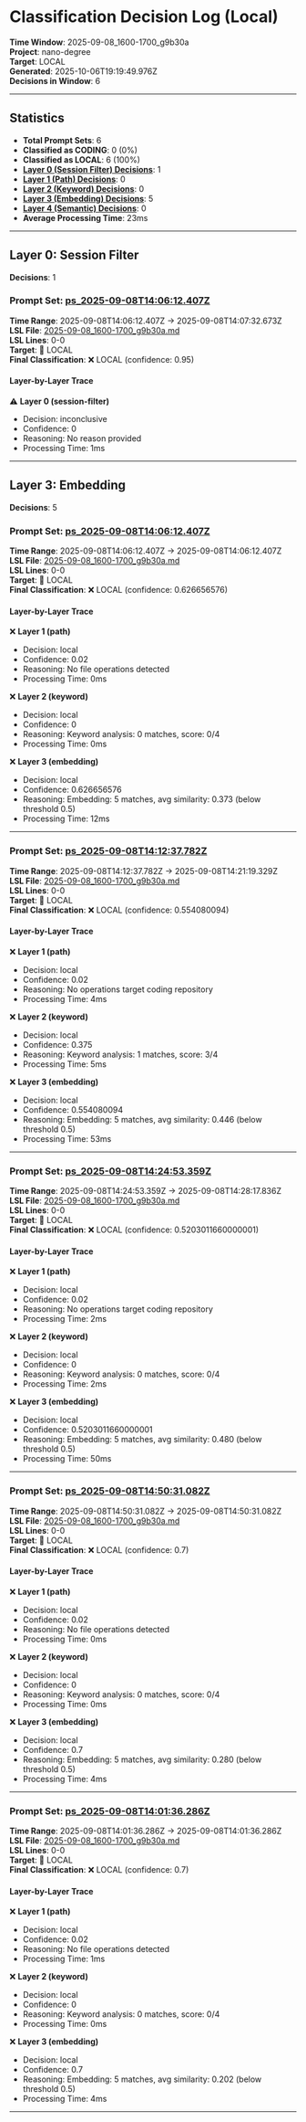 # Classification Decision Log (Local)

**Time Window**: 2025-09-08_1600-1700_g9b30a<br>
**Project**: nano-degree<br>
**Target**: LOCAL<br>
**Generated**: 2025-10-06T19:19:49.976Z<br>
**Decisions in Window**: 6

---

## Statistics

- **Total Prompt Sets**: 6
- **Classified as CODING**: 0 (0%)
- **Classified as LOCAL**: 6 (100%)
- **[Layer 0 (Session Filter) Decisions](#layer-0-session-filter)**: 1
- **[Layer 1 (Path) Decisions](#layer-1-path)**: 0
- **[Layer 2 (Keyword) Decisions](#layer-2-keyword)**: 0
- **[Layer 3 (Embedding) Decisions](#layer-3-embedding)**: 5
- **[Layer 4 (Semantic) Decisions](#layer-4-semantic)**: 0
- **Average Processing Time**: 23ms

---

## Layer 0: Session Filter

**Decisions**: 1

### Prompt Set: [ps_2025-09-08T14:06:12.407Z](../../history/2025-09-08_1600-1700_g9b30a.md#ps_2025-09-08T14:06:12.407Z)

**Time Range**: 2025-09-08T14:06:12.407Z → 2025-09-08T14:07:32.673Z<br>
**LSL File**: [2025-09-08_1600-1700_g9b30a.md](../../history/2025-09-08_1600-1700_g9b30a.md#ps_2025-09-08T14:06:12.407Z)<br>
**LSL Lines**: 0-0<br>
**Target**: 📍 LOCAL<br>
**Final Classification**: ❌ LOCAL (confidence: 0.95)

#### Layer-by-Layer Trace

⚠️ **Layer 0 (session-filter)**
- Decision: inconclusive
- Confidence: 0
- Reasoning: No reason provided
- Processing Time: 1ms

---

## Layer 3: Embedding

**Decisions**: 5

### Prompt Set: [ps_2025-09-08T14:06:12.407Z](../../history/2025-09-08_1600-1700_g9b30a.md#ps_2025-09-08T14:06:12.407Z)

**Time Range**: 2025-09-08T14:06:12.407Z → 2025-09-08T14:06:12.407Z<br>
**LSL File**: [2025-09-08_1600-1700_g9b30a.md](../../history/2025-09-08_1600-1700_g9b30a.md#ps_2025-09-08T14:06:12.407Z)<br>
**LSL Lines**: 0-0<br>
**Target**: 📍 LOCAL<br>
**Final Classification**: ❌ LOCAL (confidence: 0.626656576)

#### Layer-by-Layer Trace

❌ **Layer 1 (path)**
- Decision: local
- Confidence: 0.02
- Reasoning: No file operations detected
- Processing Time: 0ms

❌ **Layer 2 (keyword)**
- Decision: local
- Confidence: 0
- Reasoning: Keyword analysis: 0 matches, score: 0/4
- Processing Time: 0ms

❌ **Layer 3 (embedding)**
- Decision: local
- Confidence: 0.626656576
- Reasoning: Embedding: 5 matches, avg similarity: 0.373 (below threshold 0.5)
- Processing Time: 12ms

---

### Prompt Set: [ps_2025-09-08T14:12:37.782Z](../../history/2025-09-08_1600-1700_g9b30a.md#ps_2025-09-08T14:12:37.782Z)

**Time Range**: 2025-09-08T14:12:37.782Z → 2025-09-08T14:21:19.329Z<br>
**LSL File**: [2025-09-08_1600-1700_g9b30a.md](../../history/2025-09-08_1600-1700_g9b30a.md#ps_2025-09-08T14:12:37.782Z)<br>
**LSL Lines**: 0-0<br>
**Target**: 📍 LOCAL<br>
**Final Classification**: ❌ LOCAL (confidence: 0.554080094)

#### Layer-by-Layer Trace

❌ **Layer 1 (path)**
- Decision: local
- Confidence: 0.02
- Reasoning: No operations target coding repository
- Processing Time: 4ms

❌ **Layer 2 (keyword)**
- Decision: local
- Confidence: 0.375
- Reasoning: Keyword analysis: 1 matches, score: 3/4
- Processing Time: 5ms

❌ **Layer 3 (embedding)**
- Decision: local
- Confidence: 0.554080094
- Reasoning: Embedding: 5 matches, avg similarity: 0.446 (below threshold 0.5)
- Processing Time: 53ms

---

### Prompt Set: [ps_2025-09-08T14:24:53.359Z](../../history/2025-09-08_1600-1700_g9b30a.md#ps_2025-09-08T14:24:53.359Z)

**Time Range**: 2025-09-08T14:24:53.359Z → 2025-09-08T14:28:17.836Z<br>
**LSL File**: [2025-09-08_1600-1700_g9b30a.md](../../history/2025-09-08_1600-1700_g9b30a.md#ps_2025-09-08T14:24:53.359Z)<br>
**LSL Lines**: 0-0<br>
**Target**: 📍 LOCAL<br>
**Final Classification**: ❌ LOCAL (confidence: 0.5203011660000001)

#### Layer-by-Layer Trace

❌ **Layer 1 (path)**
- Decision: local
- Confidence: 0.02
- Reasoning: No operations target coding repository
- Processing Time: 2ms

❌ **Layer 2 (keyword)**
- Decision: local
- Confidence: 0
- Reasoning: Keyword analysis: 0 matches, score: 0/4
- Processing Time: 2ms

❌ **Layer 3 (embedding)**
- Decision: local
- Confidence: 0.5203011660000001
- Reasoning: Embedding: 5 matches, avg similarity: 0.480 (below threshold 0.5)
- Processing Time: 50ms

---

### Prompt Set: [ps_2025-09-08T14:50:31.082Z](../../history/2025-09-08_1600-1700_g9b30a.md#ps_2025-09-08T14:50:31.082Z)

**Time Range**: 2025-09-08T14:50:31.082Z → 2025-09-08T14:50:31.082Z<br>
**LSL File**: [2025-09-08_1600-1700_g9b30a.md](../../history/2025-09-08_1600-1700_g9b30a.md#ps_2025-09-08T14:50:31.082Z)<br>
**LSL Lines**: 0-0<br>
**Target**: 📍 LOCAL<br>
**Final Classification**: ❌ LOCAL (confidence: 0.7)

#### Layer-by-Layer Trace

❌ **Layer 1 (path)**
- Decision: local
- Confidence: 0.02
- Reasoning: No file operations detected
- Processing Time: 0ms

❌ **Layer 2 (keyword)**
- Decision: local
- Confidence: 0
- Reasoning: Keyword analysis: 0 matches, score: 0/4
- Processing Time: 0ms

❌ **Layer 3 (embedding)**
- Decision: local
- Confidence: 0.7
- Reasoning: Embedding: 5 matches, avg similarity: 0.280 (below threshold 0.5)
- Processing Time: 4ms

---

### Prompt Set: [ps_2025-09-08T14:01:36.286Z](../../history/2025-09-08_1600-1700_g9b30a.md#ps_2025-09-08T14:01:36.286Z)

**Time Range**: 2025-09-08T14:01:36.286Z → 2025-09-08T14:01:36.286Z<br>
**LSL File**: [2025-09-08_1600-1700_g9b30a.md](../../history/2025-09-08_1600-1700_g9b30a.md#ps_2025-09-08T14:01:36.286Z)<br>
**LSL Lines**: 0-0<br>
**Target**: 📍 LOCAL<br>
**Final Classification**: ❌ LOCAL (confidence: 0.7)

#### Layer-by-Layer Trace

❌ **Layer 1 (path)**
- Decision: local
- Confidence: 0.02
- Reasoning: No file operations detected
- Processing Time: 1ms

❌ **Layer 2 (keyword)**
- Decision: local
- Confidence: 0
- Reasoning: Keyword analysis: 0 matches, score: 0/4
- Processing Time: 0ms

❌ **Layer 3 (embedding)**
- Decision: local
- Confidence: 0.7
- Reasoning: Embedding: 5 matches, avg similarity: 0.202 (below threshold 0.5)
- Processing Time: 4ms

---

